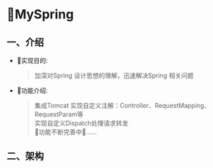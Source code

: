 # 🚀MySpring

## 一、介绍
*  🚩实现目的:
    > 加深对Spring 设计思想的理解，迅速解决Spring 相关问题
    
*  🚩功能介绍:
    > 集成Tomcat
    > 实现自定义注解：Controller、RequestMapping、RequestParam等    
    > 实现自定义Dispatch处理请求转发    
    > 🚧功能不断完善中🚧......
    
## 二、架构
